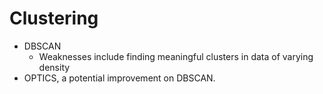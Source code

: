 # Clustering 

* DBSCAN
  * Weaknesses include finding meaningful clusters in data of varying density
* OPTICS, a potential improvement on DBSCAN. 
